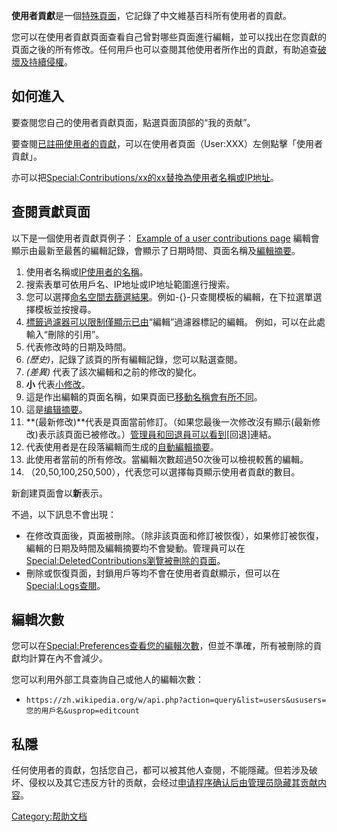 **使用者貢獻**是一個[特殊頁面](https://zh.wikipedia.org/wiki/使用說明:特殊頁面 "wikilink")，它記錄了中文維基百科所有使用者的貢獻。

您可以在使用者貢獻頁面查看自己曾對哪些頁面進行編輯，並可以找出在您貢獻的頁面之後的所有修改。任何用戶也可以查閱其他使用者所作出的貢獻，有助追查[破壞及持續侵權](https://zh.wikipedia.org/wiki/Wikipedia:破壞 "wikilink")。

## 如何進入

要查閱您自己的使用者貢獻頁面，點選頁面頂部的“我的贡献”。

要查閱[已註冊使用者的貢獻](https://zh.wikipedia.org/wiki/維基百科:用戶許可權級別#註冊用戶 "wikilink")，可以在使用者頁面（User:XXX）左側點擊「使用者貢獻」。

亦可以把[Special:Contributions/xx的xx替換為使用者名稱或IP地址](https://zh.wikipedia.org/wiki/Special:Contributions/xx "wikilink")。

## 查閱貢獻頁面

以下是一個使用者貢獻頁例子：
[Example of a user contributions
page](https://zh.wikipedia.org/wiki/File:User_contributions_February_2013.xcf "fig:Example of a user contributions page")
編輯會顯示由最新至最舊的編輯記錄，會顯示了日期時間、頁面名稱及[編輯摘要](https://zh.wikipedia.org/wiki/Help:編輯摘要 "wikilink")。

1.  使用者名稱或[IP使用者的名稱](https://zh.wikipedia.org/wiki/Wikipedia:用户权限级别#匿名用戶 "wikilink")。
2.  搜索表單可依用戶名、IP地址或IP地址範圍進行搜索。
3.  您可以選擇[命名空間去篩選結果](https://zh.wikipedia.org/wiki/Help:名字空間 "wikilink")。例如-{}-只查閱模板的編輯，在下拉選單選擇模板並按搜尋。
4.  [標籤過濾器可以限制僅顯示已由](https://zh.wikipedia.org/wiki/Special:标签 "wikilink")“編輯”過濾器標記的編輯。
    例如，可以在此處輸入“刪除的引用”。
5.  代表修改時的日期及時間。
6.  *(歷史)*，記錄了該頁的所有編輯記錄，您可以點選查閱。
7.  *(差異)* 代表了該次編輯和之前的修改的變化。
8.  **小** 代表[小修改](https://zh.wikipedia.org/wiki/Help:小修改 "wikilink")。
9.  這是作出編輯的頁面名稱，如果頁面已[移動名稱會有所不同](https://zh.wikipedia.org/wiki/Help:頁面重命名 "wikilink")。
10. 這是[编辑摘要](https://zh.wikipedia.org/wiki/Help:编辑摘要 "wikilink")。
11. **(最新修改)**代表是頁面當前修訂。（如果您最後一次修改沒有顯示(最新修改)表示該頁面已被修改。）[管理員和](https://zh.wikipedia.org/wiki/WP:SYSOP "wikilink")[回退員可以看到](https://zh.wikipedia.org/wiki/WP:ROLLBACK "wikilink")\[回退\]連結。
12. 代表使用者是在段落編輯而生成的[自動編輯摘要](https://zh.wikipedia.org/wiki/WP:AES "wikilink")。
13. 此使用者當前的所有修改。當編輯次數超過50次後可以檢視較舊的編輯。
14. （20,50,100,250,500），代表您可以選擇每頁顯示使用者貢獻的數目。

新創建頁面會以**新**表示。

不過，以下訊息不會出現：

  - 在修改頁面後，頁面被刪除。（除非該頁面和修訂被恢復），如果修訂被恢復，編輯的日期及時間及編輯摘要均不會變動。管理員可以在[Special:DeletedContributions瀏覽被刪除的頁面](https://zh.wikipedia.org/wiki/Special:DeletedContributions "wikilink")。
  - 刪除或恢復頁面，封鎖用戶等均不會在使用者貢獻顯示，但可以在[Special:Logs查閱](https://zh.wikipedia.org/wiki/Special:Logs "wikilink")。

## 編輯次數

您可以在[Special:Preferences查看您的編輯次數](https://zh.wikipedia.org/wiki/Special:Preferences "wikilink")，但並不準確，所有被刪除的貢獻均計算在內不會減少。

您可以利用外部工具查詢自己或他人的編輯次數：

  - `https://zh.wikipedia.org/w/api.php?action=query&list=users&ususers=您的用戶名&usprop=editcount`

## 私隱

任何使用者的貢獻，包括您自己，都可以被其他人查閱，不能隱藏。但若涉及破坏、侵权以及其它违反方针的贡献，会经过[申请程序确认后由管理员隐藏其贡献内容](https://zh.wikipedia.org/wiki/Wikipedia:修订版本删除请求 "wikilink")。

[Category:帮助文档](https://zh.wikipedia.org/wiki/Category:帮助文档 "wikilink")